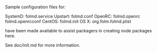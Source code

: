 Sample configuration files for:

SystemD: folmd.service
Upstart: folmd.conf
OpenRC:  folmd.openrc
         folmd.openrcconf
CentOS:  folmd.init
OS X:    org.folm.folmd.plist

have been made available to assist packagers in creating node packages here.

See doc/init.md for more information.
